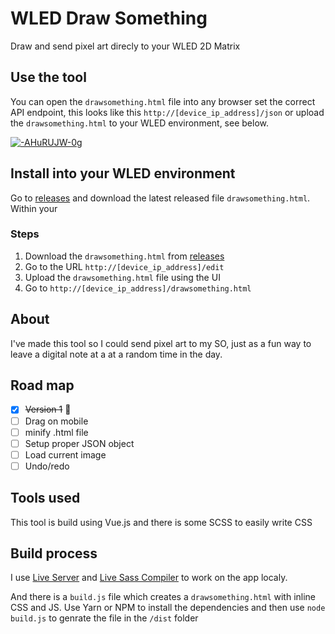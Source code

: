 # WLED Draw Something
Draw and send pixel art direcly to your WLED 2D Matrix 

## Use the tool
You can open the `drawsomething.html` file into any browser set the correct API endpoint, this looks like this `http://[device_ip_address]/json` or upload the `drawsomething.html` to your WLED environment, see below.

[![-AHuRUJW-0g](https://img.youtube.com/vi/-AHuRUJW-0g/0.jpg)](https://www.youtube.com/watch?v=-AHuRUJW-0g)

## Install into your WLED environment
Go to [releases](https://github.com/mvaneijgen/wled-draw-something/releases/) and download the latest released file `drawsomething.html`. Within your 

### Steps
1. Download the `drawsomething.html` from [releases](https://github.com/mvaneijgen/wled-draw-something/releases/) 
1. Go to the URL `http://[device_ip_address]/edit`
1. Upload the `drawsomething.html` file using the UI
1. Go to `http://[device_ip_address]/drawsomething.html`

## About
I've made this tool so I could send pixel art to my SO, just as a fun way to leave a digital note at a at a random time in the day.

## Road map
- [x] ~~Version 1~~ 🎉
- [ ] Drag on mobile
- [ ] minify .html file
- [ ] Setup proper JSON object
- [ ] Load current image
- [ ] Undo/redo

## Tools used
This tool is build using Vue.js and there is some SCSS to easily write CSS

## Build process
I use [Live Server](https://marketplace.visualstudio.com/items?itemName=ritwickdey.LiveServer) and [Live Sass Compiler](https://marketplace.visualstudio.com/items?itemName=glenn2223.live-sass) to work on the app localy.

And there is a `build.js` file which creates a `drawsomething.html` with inline CSS and JS. Use Yarn or NPM to install the dependencies and then use `node build.js` to genrate the file in the `/dist` folder